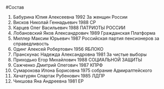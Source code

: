 #Состав
1. Бабурина Юлия Алексеевна 1992 За женщин России
2. Висков Николай Геннадьевич 1988 СР
3. Карцев Олег Васильевич 1988 ПАТРИОТЫ РОССИИ
4. Лобановский Яков Александрович 1989 Гражданская Платформа
5. Миллер Максим Юрьевич 1987 Российская партия пенсионеров за справедливость
6. Одинг Алексей Робертович 1956 ЯБЛОКО
7. Пранскунас Надежда Александровна 1981 За чистые выборы
8. Приходько Егор Михайлович 1988 СОЦИАЛЬНОЙ ЗАЩИТЫ
9. Сажченко Дмитрий Олегович 1987 КПРФ
10. Сумарокова Илона Борисовна 1975 собрание Адмиралтейского
11. Хачатурян Спартак Рубенович 1985 ЛДПР
12. Чикшова Яна Андреевна 1981 ЕР
